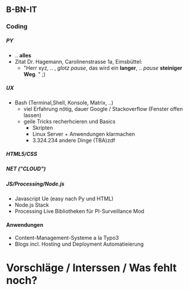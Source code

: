## B-BN-IT

### Coding
##### PY
* .. __alles__
* Zitat Dr. Hagemann, Carolinenstrasse 1a, Eimsbüttel:
  * "Herr xyz, .. , *glotz* *pause*, das wird ein **langer**, .. *pause* **steiniger Weg**. <punk>" ;)
  
  
##### UX
* Bash (Terminal,Shell, Konsole, Matrix, ..)
  * viel Erfahrung nötig, dauer Google / Stackoverflow (Fenster offen lassen)
  * geile Tricks recherhcieren und Basics
    * Skripten
    * Linux Server + Anwendungen klarmachen
    * 3.324.234 andere Dinge (TBA)zdf

##### HTML5/CSS

##### NET ("CLOUD")

##### JS/Processing/Node.js
* Javascript Ue (easy nach Py und HTML)
* Node.js Stack
* Processing Live Bibliotheken für PI-Surveillance Mod

#### Anwendungen
* Content-Management-Systeme a la Typo3
* Blogs incl. Hosting und Deployment Automatieierung

# Vorschläge / Interssen / Was fehlt noch?
